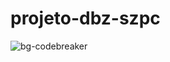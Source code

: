 # projeto-dbz-szpc
![bg-codebreaker](https://github.com/user-attachments/assets/c3b55661-a236-4f31-847a-a506552fcd03)


